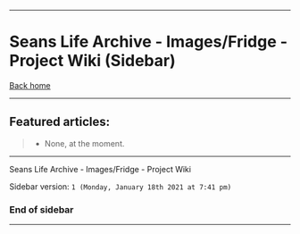 
***

# Seans Life Archive - Images/Fridge - Project Wiki (Sidebar)

[Back home](https://github.com/seanpm2001/SeansLifeArchive_Images_Fridge/wiki/)

***

## Featured articles:

> * None, at the moment.

***

Seans Life Archive - Images/Fridge - Project Wiki

Sidebar version: `1 (Monday, January 18th 2021 at 7:41 pm)`

### End of sidebar

***
